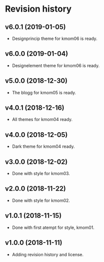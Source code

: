 Revision history
==================



v6.0.1 (2019-01-05)
-----------------------
* Designprincip theme for kmom06 is ready.

v6.0.0 (2019-01-04)
-----------------------
* Designelement theme for kmom06 is ready.

v5.0.0 (2018-12-30)
-----------------------
* The blogg for kmom05 is ready.

v4.0.1 (2018-12-16)
-----------------------
* All themes for kmom04 ready.

v4.0.0 (2018-12-05)
-----------------------
* Dark theme for kmom04 ready.

v3.0.0 (2018-12-02)
-----------------------
* Done with style for kmom03.

v2.0.0 (2018-11-22)
-----------------------
* Done with style for kmom02.

v1.0.1 (2018-11-15)
-----------------------
* Done with first atempt for style, kmom01.

v1.0.0 (2018-11-11)
-----------------------

* Adding revision history and license.
